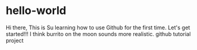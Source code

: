 # hello-world
Hi there,
This is Su learning how to use Github for the first time. 
Let's get started!!!
I think burrito on the moon sounds more realistic.
github tutorial project
